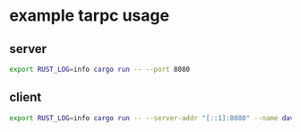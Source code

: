 # example tarpc usage



## server

```bash
export RUST_LOG=info cargo run -- --port 8080
```

## client

```bash
export RUST_LOG=info cargo run -- --server-addr "[::1]:8080" --name davirain
```
